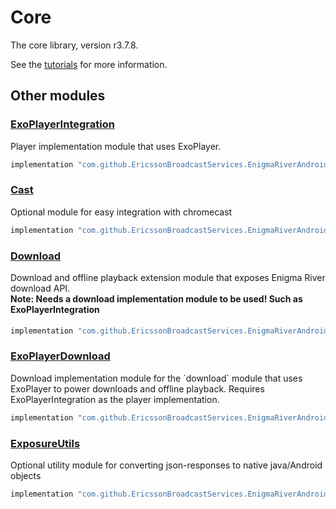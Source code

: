 # Core

The core library, version r3.7.8.

See the [tutorials](tutorials/index.md) for more information.

## Other modules

### [ExoPlayerIntegration](https://github.com/EricssonBroadcastServices/EnigmaRiverAndroidExoPlayerIntegration/tree/r3.7.8)

<p>Player implementation module that uses ExoPlayer.</p>

```gradle
implementation "com.github.EricssonBroadcastServices.EnigmaRiverAndroid:exoplayerintegration:r3.7.8"
```

### [Cast](https://github.com/EricssonBroadcastServices/EnigmaRiverAndroidCast/tree/r3.7.8)

<p>Optional module for easy integration with chromecast</p>

```gradle
implementation "com.github.EricssonBroadcastServices.EnigmaRiverAndroid:cast:r3.7.8"
```

### [Download](https://github.com/EricssonBroadcastServices/EnigmaRiverAndroidDownload/tree/r3.7.8)

<p>Download and offline playback extension module that exposes Enigma River download API.</p>
<h4 style="margin-top: -1em">Note: Needs a download implementation module to be used! Such as ExoPlayerIntegration</h4>

```gradle
implementation "com.github.EricssonBroadcastServices.EnigmaRiverAndroid:download:r3.7.8"
```

### [ExoPlayerDownload](https://github.com/EricssonBroadcastServices/EnigmaRiverAndroidExoPlayerDownload/tree/r3.7.8)

<p>Download implementation module for the `download` module that uses ExoPlayer to power downloads and offline playback. Requires ExoPlayerIntegration as the player implementation.</p>

```gradle
implementation "com.github.EricssonBroadcastServices.EnigmaRiverAndroid:exoPlayerDownload:r3.7.8"
```

### [ExposureUtils](https://github.com/EricssonBroadcastServices/EnigmaRiverAndroidExposureUtils/tree/r3.7.8)

<p>Optional utility module for converting json-responses to native java/Android objects</p>

```gradle
implementation "com.github.EricssonBroadcastServices.EnigmaRiverAndroid:exposureUtils:r3.7.8"
```